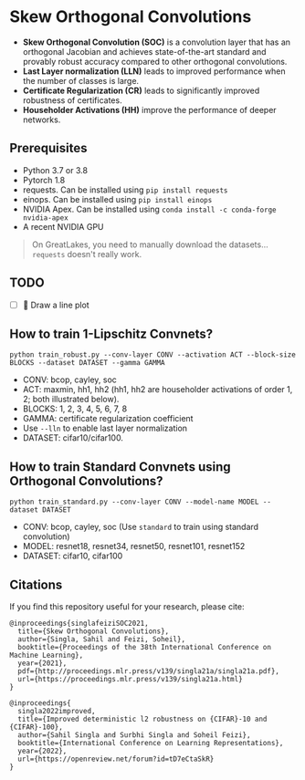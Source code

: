 # Skew Orthogonal Convolutions

+ **Skew Orthogonal Convolution (SOC)** is a convolution layer that has an orthogonal Jacobian and achieves state-of-the-art standard and provably robust accuracy compared to other orthogonal convolutions.
+ **Last Layer normalization (LLN)** leads to improved performance when the number of classes is large.
+ **Certificate Regularization (CR)** leads to significantly improved robustness of certificates.
+ **Householder Activations (HH)** improve the performance of deeper networks.

## Prerequisites

+ Python 3.7 or 3.8
+ Pytorch 1.8
+ requests. Can be installed using ```pip install requests```
+ einops. Can be installed using ```pip install einops```
+ NVIDIA Apex. Can be installed using ```conda install -c conda-forge nvidia-apex```
+ A recent NVIDIA GPU

> On GreatLakes, you need to manually download the datasets... `requests` doesn't really work.

## TODO

+ [ ] 🎨 Draw a line plot

## How to train 1-Lipschitz Convnets?

```python train_robust.py --conv-layer CONV --activation ACT --block-size BLOCKS --dataset DATASET --gamma GAMMA```

+ CONV: bcop, cayley, soc
+ ACT: maxmin, hh1, hh2 (hh1, hh2 are householder activations of order 1, 2; both illustrated below).
+ BLOCKS: 1, 2, 3, 4, 5, 6, 7, 8
+ GAMMA: certificate regularization coefficient
+ Use ```--lln``` to enable last layer normalization
+ DATASET: cifar10/cifar100.

## How to train Standard Convnets using Orthogonal Convolutions?

```python train_standard.py --conv-layer CONV --model-name MODEL --dataset DATASET```

+ CONV: bcop, cayley, soc (Use ```standard``` to train using standard convolution)
+ MODEL: resnet18, resnet34, resnet50, resnet101, resnet152
+ DATASET: cifar10, cifar100

## Citations

If you find this repository useful for your research, please cite:

```
@inproceedings{singlafeiziSOC2021,
  title={Skew Orthogonal Convolutions},
  author={Singla, Sahil and Feizi, Soheil},
  booktitle={Proceedings of the 38th International Conference on Machine Learning},
  year={2021},
  pdf={http://proceedings.mlr.press/v139/singla21a/singla21a.pdf},
  url={https://proceedings.mlr.press/v139/singla21a.html}
}

@inproceedings{
  singla2022improved,
  title={Improved deterministic l2 robustness on {CIFAR}-10 and {CIFAR}-100},
  author={Sahil Singla and Surbhi Singla and Soheil Feizi},
  booktitle={International Conference on Learning Representations},
  year={2022},
  url={https://openreview.net/forum?id=tD7eCtaSkR}
}
```
